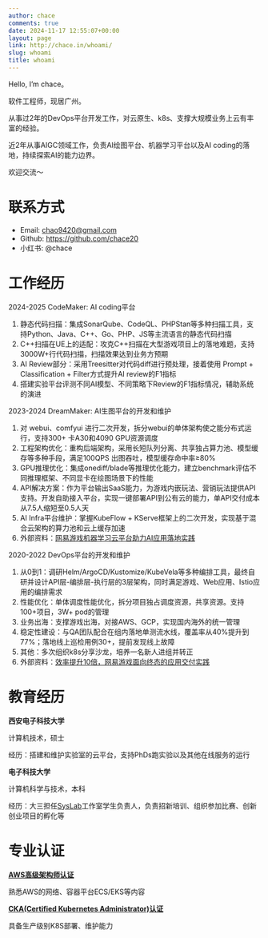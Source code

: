 ```yaml
---
author: chace
comments: true
date: 2024-11-17 12:55:07+00:00
layout: page
link: http://chace.in/whoami/
slug: whoami
title: whoami
---
```


Hello, I’m chace。

软件工程师，现居广州。

从事过2年的DevOps平台开发工作，对云原生、k8s、支撑大规模业务上云有丰富的经验。

近2年从事AIGC领域工作，负责AI绘图平台、机器学习平台以及AI coding的落地，持续探索AI的能力边界。

欢迎交流～

# 联系方式

- Email:  chao9420@gmail.com
- Github:  https://github.com/chace20
- 小红书:  @chace

# 工作经历

2024-2025    CodeMaker: AI coding平台

1. 静态代码扫描：集成SonarQube、CodeQL、PHPStan等多种扫描工具，支持Python、Java、C++、Go、PHP、JS等主流语言的静态代码扫描
2. C++扫描在UE上的适配：攻克C++扫描在大型游戏项目上的落地难题，支持3000W+行代码扫描，扫描效果达到业务方预期
3. AI Review部分：采用Treesitter对代码diff进行预处理，接着使用 Prompt + Classification + Filter方式提升AI review的F1指标
4. 搭建实验平台评测不同AI模型、不同策略下Review的F1指标情况，辅助系统的演进

2023-2024    DreamMaker: AI生图平台的开发和维护

1. 对 webui、comfyui 进行二次开发，拆分webui的单体架构使之能分布式运行，支持300+ 卡A30和4090 GPU资源调度
2. 工程架构优化：重构后端架构，采用长短队列分离、共享独占算力池、模型缓存等多种手段，满足100QPS 出图吞吐，模型缓存命中率≥80%
3. GPU推理优化：集成onediff/blade等推理优化能力，建立benchmark评估不同推理框架、不同显卡在绘图场景下的性能
4. API解决方案：作为平台输出SaaS能力，为游戏内嵌玩法、营销玩法提供API支持。开发自助接入平台，实现一键部署API到公有云的能力，单API交付成本从7.5人缩短至0.5人天
5. AI Infra平台维护：掌握KubeFlow + KServe框架上的二次开发，实现基于混合云架构的算力池和云上缓存加速
6. 外部资料：[网易游戏机器学习云平台助力AI应用落地实践](https://developer.aliyun.com/ebook/8109/112701)

2020-2022   DevOps平台的开发和维护

1. 从0到1：调研Helm/ArgoCD/Kustomize/KubeVela等多种编排工具，最终自研并设计API层-编排层-执行层的3层架构，同时满足游戏、Web应用、Istio应用的编排需求
2. 性能优化：单体调度性能优化，拆分项目独占调度资源，共享资源。支持100+项目，3W+ pod的管理
3. 业务出海：支撑游戏出海，对接AWS、GCP，实现国内海外的统一管理
4. 稳定性建设：与QA团队配合在组内落地单测流水线，覆盖率从40%提升到77%；落地线上巡检用例30+，提前发现线上故障
5. 其他：多次组织k8s分享沙龙，培养一名新人进组并转正
6. 外部资料：[效率提升10倍，网易游戏面向终态的应用交付实践](https://www.51cto.com/article/708517.html)

# 教育经历

**西安电子科技大学**

计算机技术，硕士

经历：搭建和维护实验室的云平台，支持PhDs跑实验以及其他在线服务的运行

**电子科技大学**

计算机科学与技术，本科

经历：大三担任[SysLab](https://github.com/Sys-Lab)工作室学生负责人，负责招新培训、组织参加比赛、创新创业项目的孵化等

# 专业认证

**[AWS高级架构师认证](https://ouvhhkkplk.feishu.cn/file/Qco8bwGJNo6tVzxYfKxc6XeFnQX)**

熟悉AWS的网络、容器平台ECS/EKS等内容

**[CKA(Certified Kubernetes Administrator)认证](https://ouvhhkkplk.feishu.cn/file/C8nqb0dHloGL1NxFw5Mc0qotnph)**

具备生产级别K8S部署、维护能力
